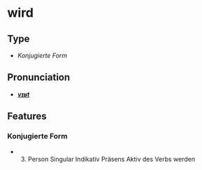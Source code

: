 # wird
## Type
- _Konjugierte Form_
## Pronunciation
- **_[vɪʁt](https://commons.wikimedia.org/wiki/File:De-wird.ogg)_**
## Features
### Konjugierte Form
-  3. Person Singular Indikativ Präsens Aktiv des Verbs werden
